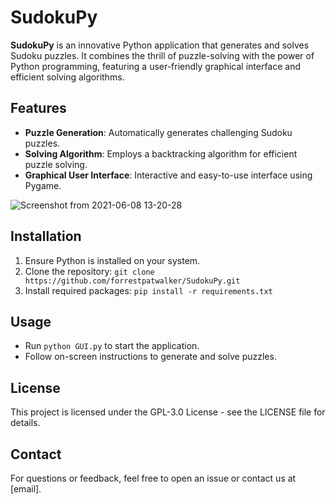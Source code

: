 # SudokuPy

**SudokuPy** is an innovative Python application that generates and solves Sudoku puzzles. It combines the thrill of puzzle-solving with the power of Python programming, featuring a user-friendly graphical interface and efficient solving algorithms.

## Features
- **Puzzle Generation**: Automatically generates challenging Sudoku puzzles.
- **Solving Algorithm**: Employs a backtracking algorithm for efficient puzzle solving.
- **Graphical User Interface**: Interactive and easy-to-use interface using Pygame.

![Screenshot from 2021-06-08 13-20-28](https://user-images.githubusercontent.com/17036585/121244644-585d7b80-c85c-11eb-9023-f60ff18b0430.png)

## Installation
1. Ensure Python is installed on your system.
2. Clone the repository: `git clone https://github.com/forrestpatwalker/SudokuPy.git`
3. Install required packages: `pip install -r requirements.txt`

## Usage
- Run `python GUI.py` to start the application.
- Follow on-screen instructions to generate and solve puzzles.

## License
This project is licensed under the GPL-3.0 License - see the LICENSE file for details.

## Contact
For questions or feedback, feel free to open an issue or contact us at [email].
